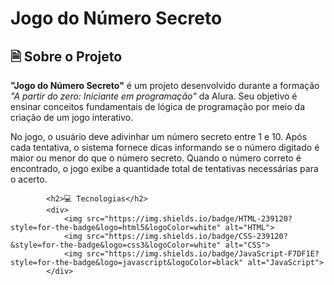 <h1>Jogo do Número Secreto</h1>

<h2>🗎 Sobre o Projeto</h2>
            <p>
                <strong>"Jogo do Número Secreto"</strong> é um projeto desenvolvido durante a formação 
                <em>"A partir do zero: Iniciante em programação"</em> da Alura. Seu objetivo é ensinar conceitos fundamentais 
                de lógica de programação por meio da criação de um jogo interativo.
            </p>
            <p>
                No jogo, o usuário deve adivinhar um número secreto entre 1 e 10. Após cada tentativa, o sistema fornece dicas informando 
                se o número digitado é maior ou menor do que o número secreto. Quando o número correto é encontrado, o jogo exibe a 
                quantidade total de tentativas necessárias para o acerto.
            </p>


            <h2>💻 Tecnologias</h2>
            <div>
                <img src="https://img.shields.io/badge/HTML-239120?style=for-the-badge&logo=html5&logoColor=white" alt="HTML">
                <img src="https://img.shields.io/badge/CSS-239120?&style=for-the-badge&logo=css3&logoColor=white" alt="CSS">
                <img src="https://img.shields.io/badge/JavaScript-F7DF1E?style=for-the-badge&logo=javascript&logoColor=black" alt="JavaScript">
            </div>
    
